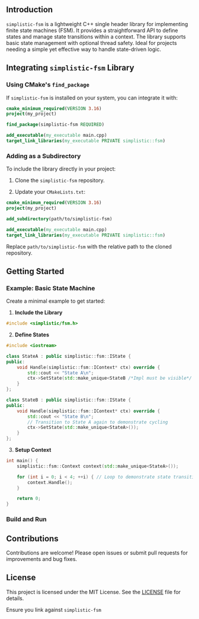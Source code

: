 ## Introduction

`simplistic-fsm` is a lightweight C++ single header library for implementing finite state machines (FSM). It provides a straightforward API to define states and manage state transitions within a context. The library supports basic state management with optional thread safety. Ideal for projects needing a simple yet effective way to handle state-driven logic.

## Integrating `simplistic-fsm` Library

### Using CMake's `find_package`

If `simplistic-fsm` is installed on your system, you can integrate it with:
```cmake
cmake_minimum_required(VERSION 3.16)
project(my_project)

find_package(simplistic-fsm REQUIRED)

add_executable(my_executable main.cpp)
target_link_libraries(my_executable PRIVATE simplistic::fsm)
```
### Adding as a Subdirectory

To include the library directly in your project:

1.  Clone the `simplistic-fsm` repository.
    
2.  Update your `CMakeLists.txt`:
    
```cmake
cmake_minimum_required(VERSION 3.16)
project(my_project)

add_subdirectory(path/to/simplistic-fsm)

add_executable(my_executable main.cpp)
target_link_libraries(my_executable PRIVATE simplistic::fsm)
```
Replace `path/to/simplistic-fsm` with the relative path to the cloned repository.


## Getting Started

### Example: Basic State Machine

Create a minimal example to get started:

1.  **Include the Library**
```cpp
#include <simplistic/fsm.h>
```
2. **Define States**
```cpp
#include <iostream>

class StateA : public simplistic::fsm::IState {
public:
    void Handle(simplistic::fsm::IContext* ctx) override {
        std::cout << "State A\n";
        ctx->SetState(std::make_unique<StateB /*Impl must be visible*/ >());
    }
};

class StateB : public simplistic::fsm::IState {
public:
    void Handle(simplistic::fsm::IContext* ctx) override {
        std::cout << "State B\n";
        // Transition to State A again to demonstrate cycling
        ctx->SetState(std::make_unique<StateA>());
    }
};
```
3. **Setup Context**
```cpp
int main() {
    simplistic::fsm::Context context(std::make_unique<StateA>());

    for (int i = 0; i < 4; ++i) { // Loop to demonstrate state transitions
        context.Handle();
    }

    return 0;
}
```

### Build and Run


## Contributions

Contributions are welcome! Please open issues or submit pull requests for improvements and bug fixes.

## License

This project is licensed under the MIT License. See the [LICENSE](LICENSE) file for details.

Ensure you link against `simplistic-fsm` 

